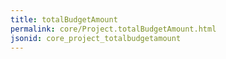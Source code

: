 ```yaml
---
title: totalBudgetAmount
permalink: core/Project.totalBudgetAmount.html
jsonid: core_project_totalbudgetamount
---
```

